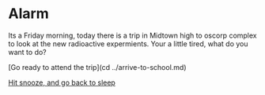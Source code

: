 # Alarm
Its a Friday morning, today there is a trip in Midtown high to oscorp complex to look at the new radioactive expermients.
 Your a little tired, what do you want to do?

[Go ready to attend the trip](cd ../arrive-to-school.md)

[Hit snooze, and go back to sleep](go-back-to-sleep.md)

